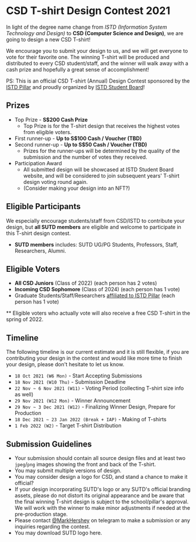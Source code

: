 # CSD T-shirt Design Contest 2021

In light of the degree name change from _ISTD (Information System Technology and Design)_ to **CSD (Computer Science and Design)**, we are going to design a new CSD T-shirt!

We encourage you to submit your design to us, and we will get everyone to vote for their favorite one. The winning T-shirt will be produced and distributed to every CSD student/staff, and the winner will walk away with a cash prize and hopefully a great sense of accomplishment!

PS: This is an official CSD T-shirt (Annual) Design Contest sponsored by the [ISTD Pillar](https://istd.sutd.edu.sg/) and proudly organized by [ISTD Student Board](https://istd.opensutd.org/)!

## Prizes

-   Top Prize - **S$200 Cash Prize**
    -   Top Prize is for the T-shirt design that receives the highest votes from eligible voters.
-   First runner-up - **Up to S$100 Cash / Voucher (TBD)**
-   Second runner-up - **Up to S$50 Cash / Voucher (TBD)**
    -   Prizes for the runner-ups will be determined by the quality of the submission and the number of votes they received.
-   Participation Award
    -   All submitted design will be showcased at ISTD Student Board website, and will be considered to join subsequent years' T-shirt design voting round again.
    -   (Consider making your design into an NFT?)

## Eligible Participants

We especially encourage students/staff from CSD/ISTD to contribute your design, but **all SUTD members** are eligible and welcome to participate in this T-shirt design contest.

-   **SUTD members** includes: SUTD UG/PG Students, Professors, Staff, Researchers, Alumni.

## Eligible Voters

-   **All CSD Juniors** (Class of 2022) (each person has 2 votes)
-   **Incoming CSD Sophomore** (Class of 2024) (each person has 1 vote)
-   Graduate Students/Staff/Researchers <u>affiliated to ISTD Pillar</u> (each person has 1 vote)

\*\* Eligible voters who actually vote will also receive a free CSD T-shirt in the spring of 2022.

## Timeline

The following timeline is our current estimate and it is still flexible, if you are contributing your design in the contest and would like more time to finish your design, please don't hesitate to let us know.

-   `18 Oct 2021 (W6 Mon)` - Start Accepting Submissions
-   `18 Nov 2021 (W10 Thu)` - Submission Deadline
-   `22 Nov ~ 6 Nov 2021 (W11)` - Voting Period (collecting T-shirt size info as well)
-   `29 Nov 2021 (W12 Mon)` - Winner Announcement
-   `29 Nov ~ 3 Dec 2021 (W12)` - Finalizing Winner Design, Prepare for Production
-   `18 Dec 2021 ~ 23 Jan 2022 (Break + IAP)` - Making of T-shirts
-   `1 Feb 2022 (W2)` - Target T-shirt Distribution

## Submission Guidelines

-   Your submission should contain all source design files and at least two `jpeg`/`png` images showing the front and back of the T-shirt.
-   You may submit multiple versions of design.
-   You may consider design a logo for CSD, and stand a chance to make it official?
-   If your design incorporating SUTD's logo or any SUTD's official branding assets, please do not distort its original appearance and be aware that the final winning T-shirt design is subject to the school/pillar's approval. We will work with the winner to make minor adjustments if needed at the pre-production stage.
-   Please contact [@MarkHershey](https://t.me/MarkHershey) on telegram to make a submission or any inquiries regarding the contest.
-   You may download SUTD logo here.
